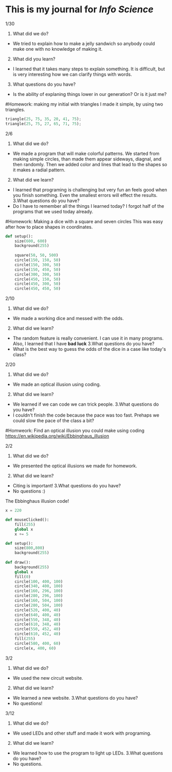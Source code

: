# This is my journal for *Info Science*

1/30
1. What did we do?
- We tried to explain how to make a jelly sandwich so anybody could make one with no knowledge of making it.
2. What did you learn?
- I learned that it takes many steps to explain something. It is difficult, but is very interesting how we can clarify things with words.
3. What questions do you have?
- Is the ability of explaning things lower in our generation? Or is it just me?

#Homework: making my initial with triangles
I made it simple, by using two triangles.

```.py
triangle(25, 75, 35, 20, 41, 75);
triangle(25, 75, 27, 65, 71, 75);
```


2/6
1. What did we do?
- We made a program that will make colorful patterns. We started from making simple circles, than made them appear sideways, diagnal, and then randomly. Then we added color and lines that lead to the shapes so it makes a radial pattern.
2. What did we learn?
- I learned that programing is challenging but very fun an feels good when you finish something. Even the smallest errors will effect the results.
3.What questions do you have?
- Do I have to remember all the things I learned today? I forgot half of the programs that we used today already.

#Homework: Making a dice with a square and seven circles
This was easy after how to place shapes in coordinates.

```.py
def setup():
    size(600, 600)
    background(255)
    
    square(50, 50, 500)
    circle(150, 150, 50)
    circle(150, 300, 50)
    circle(150, 450, 50)
    circle(300, 300, 50)
    circle(450, 150, 50)
    circle(450, 300, 50)
    circle(450, 450, 50)
```

2/10
1. What did we do?
- We made a working dice and messed with the odds.
2. What did we learn?
- The random feature is really convenient. I can use it in many programs. Also, I learned that I have **bad luck**
3.What questions do you have?
- What is the best way to guess the odds of the dice in a case like today's class?

2/20
1. What did we do?
- We made an optical illusion using coding.
2. What did we learn?
- We learned if we can code we can trick people.
3.What questions do you have?
- I couldn't finish the code because the pace was too fast. Prehaps we could slow the pace of the class a bit?

#Homweork: Find an optical illusion you could make using coding
https://en.wikipedia.org/wiki/Ebbinghaus_illusion

2/2
1. What did we do?
- We presented the optical illusions we made for homework.
2. What did we learn?
- Citing is important!
3.What questions do you have?
- No questions :)

The Ebbinghaus illusion code!

```.py
x = 220

def mouseClicked():
    fill(255)
    global x
    x += 5

def setup():
    size(800,800)
    background(255)
    
def draw():
    background(255)
    global x
    fill(0)
    circle(100, 400, 100)
    circle(340, 400, 100)
    circle(160, 296, 100)
    circle(280, 296, 100)
    circle(160, 504, 100)
    circle(280, 504, 100)
    circle(520, 400, 40)
    circle(640, 400, 40)
    circle(550, 348, 40)
    circle(610, 348, 40)
    circle(550, 452, 40)
    circle(610, 452, 40)
    fill(255)
    circle(580, 400, 60)
    circle(x, 400, 60)
```

3/2
1. What did we do?
- We used the new circuit website.
2. What did we learn?
- We learned a new website.
3.What questions do you have?
- No questions!

3/12
1. What did we do?
- We used LEDs and other stuff and made it work with programing.
2. What did we learn?
- We learned how to use the program to light up LEDs.
3.What questions do you have?
- No questions.
